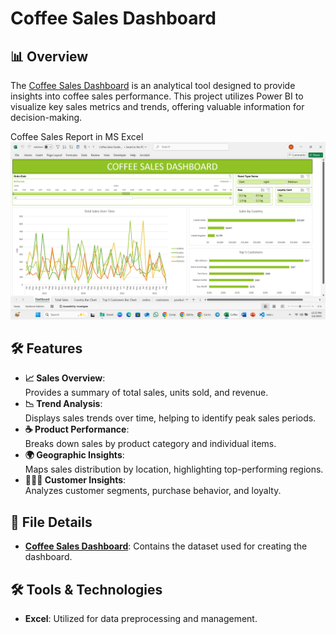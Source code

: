 # Coffee Sales Dashboard


## 📊 Overview
The [Coffee Sales Dashboard](https://github.com/vaibhavvaishnav221/Cofee-Sales-Dashboard---Excel/blob/main/Coffee%20Sales%20Dashboard.xlsx "Coffee Sales Dashboard") is an analytical tool designed to provide insights into coffee sales performance. This project utilizes Power BI to visualize key sales metrics and trends, offering valuable information for decision-making.

Coffee Sales Report in MS Excel
![Cofee Sales Dashborad](https://github.com/vaibhavvaishnav221/Cofee-Sales-Dashboard---Excel/blob/main/Screenshot%20(99).png "Cofee Sales Dashborad")

## 🛠️ Features
- **📈 Sales Overview**:  
Provides a summary of total sales, units sold, and revenue.
- **📉 Trend Analysis**:  
Displays sales trends over time, helping to identify peak sales periods.
- **☕ Product Performance**:  
Breaks down sales by product category and individual items.
- **🌍 Geographic Insights**:  
Maps sales distribution by location, highlighting top-performing regions.
- **🧑‍🤝‍🧑 Customer Insights**:  
 Analyzes customer segments, purchase behavior, and loyalty. 

## 📄 File Details
- **[Coffee Sales Dashboard](https://github.com/vaibhavvaishnav221/Cofee-Sales-Dashboard---Excel/blob/main/Coffee%20Sales%20Dashboard.xlsx "Coffee Sales Dashboard")**: Contains the dataset used for creating the dashboard.

## 🛠️ Tools & Technologies
- **Excel**: Utilized for data preprocessing and management.

